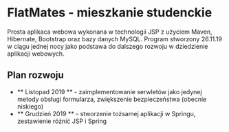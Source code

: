 # FlatMates - mieszkanie studenckie

Prosta aplikaca webowa wykonana w technologii JSP z użyciem Maven, Hibernate, Bootstrap oraz bazy danych MySQL. Program stworzony 26.11.19 w ciągu jednej nocy jako podstawa do dalszego rozwoju w dziedzienie aplikacji webowych.


## Plan rozwoju

* ** Listopad 2019 ** - zaimplementowanie serwletów jako jedynej metody obsługi formularza, zwiększenie bezpieczeństwa (obecnie niskiego)
* ** Grudzień 2019 ** - stworzenie tożsamej aplikacji w Springu, zestawienie różnić JSP i Spring

